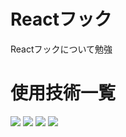 # Reactフック
Reactフックについて勉強

# 使用技術一覧
<img src="https://img.shields.io/badge/-React-555.svg?logo=react&style=flat">
<img src="https://img.shields.io/badge/-TypeScript-007ACC.svg?logo=typescript&style=flat">
<img src="https://img.shields.io/badge/-Visual%20Studio%20Code-007ACC.svg?logo=visual-studio-code&style=flat">
<img src="https://img.shields.io/badge/-ChakraUI-007ACC.svg?logo=chakraui&style=flat">
